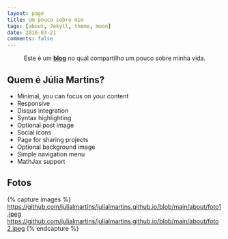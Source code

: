 ```yaml
---
layout: page
title: Um pouco sobre mim
tags: [about, Jekyll, theme, moon]
date: 2016-03-21
comments: false
---
```

    
<center>Este é um <a href="https://julialmartins.github.io//"><b>blog</b></a> no qual compartilho um pouco sobre minha vida.</center>

## Quem é Júlia Martins?
* Minimal, you can focus on your content
* Responsive
* Disqus integration
* Syntax highlighting
* Optional post image
* Social icons
* Page for sharing projects
* Optional background image
* Simple navigation menu
* MathJax support

## Fotos

{% capture images %}
    https://github.com/julialmartins/julialmartins.github.io/blob/main/about/foto1.jpeg
    https://github.com/julialmartins/julialmartins.github.io/blob/main/about/foto2.jpeg
{% endcapture %}

